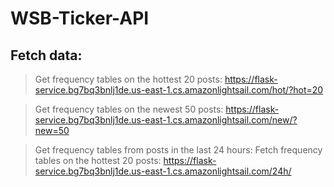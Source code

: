 # WSB-Ticker-API
## Fetch data:

>Get frequency tables on the hottest 20 posts:
https://flask-service.bg7bq3bnlj1de.us-east-1.cs.amazonlightsail.com/hot/?hot=20

>Get frequency tables on the newest 50 posts:
https://flask-service.bg7bq3bnlj1de.us-east-1.cs.amazonlightsail.com/new/?new=50

>Get frequency tables from posts in the last 24 hours:
Fetch frequency tables on the hottest 20 posts:
https://flask-service.bg7bq3bnlj1de.us-east-1.cs.amazonlightsail.com/24h/




